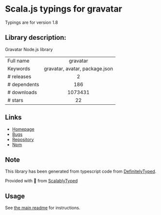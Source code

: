 
# Scala.js typings for gravatar

Typings are for version 1.8

## Library description:
Gravatar Node.js library

|                    |                 |
| ------------------ | :-------------: |
| Full name          | gravatar |
| Keywords           | gravatar, avatar, package.json |
| # releases         | 2 |
| # dependents       | 186 |
| # downloads        | 1073431 |
| # stars            | 22 |

## Links
- [Homepage](https://github.com/emerleite/node-gravatar#readme)
- [Bugs](https://github.com/emerleite/node-gravatar/issues)
- [Repository](https://github.com/emerleite/node-gravatar)
- [Npm](https://www.npmjs.com/package/gravatar)
    


## Note
This library has been generated from typescript code from [DefinitelyTyped](https://definitelytyped.org).

Provided with :purple_heart: from [ScalablyTyped](https://github.com/oyvindberg/ScalablyTyped)

## Usage
See [the main readme](../../readme.md) for instructions.


